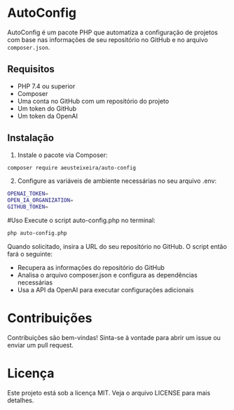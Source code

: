 # AutoConfig
AutoConfig é um pacote PHP que automatiza a configuração de projetos com base nas informações de seu repositório no GitHub e no arquivo `composer.json`.

## Requisitos

- PHP 7.4 ou superior
- Composer
- Uma conta no GitHub com um repositório do projeto
- Um token do GitHub
- Um token da OpenAI

## Instalação

1. Instale o pacote via Composer:

```bash
composer require aeusteixeira/auto-config
```

2. Configure as variáveis de ambiente necessárias no seu arquivo .env:
```bash
OPENAI_TOKEN=
OPEN_IA_ORGANIZATION=
GITHUB_TOKEN=
```

#Uso
Execute o script auto-config.php no terminal:
```bash
php auto-config.php
```
Quando solicitado, insira a URL do seu repositório no GitHub. O script então fará o seguinte:

- Recupera as informações do repositório do GitHub
- Analisa o arquivo composer.json e configura as dependências necessárias
- Usa a API da OpenAI para executar configurações adicionais
  
# Contribuições
Contribuições são bem-vindas! Sinta-se à vontade para abrir um issue ou enviar um pull request.

# Licença
Este projeto está sob a licença MIT. Veja o arquivo LICENSE para mais detalhes.